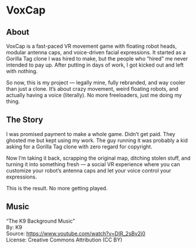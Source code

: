 # VoxCap

## About

VoxCap is a fast-paced VR movement game with floating robot heads, modular antenna caps, and voice-driven facial expressions. It started as a Gorilla Tag clone I was hired to make, but the people who “hired” me never intended to pay up. After putting in days of work, I got kicked out and left with nothing.

So now, this is my project — legally mine, fully rebranded, and way cooler than just a clone. It’s about crazy movement, weird floating robots, and actually having a voice (literally). No more freeloaders, just me doing my thing.

## The Story

I was promised payment to make a whole game. Didn’t get paid. They ghosted me but kept using my work. The guy running it was probably a kid asking for a Gorilla Tag clone with zero regard for copyright.

Now I’m taking it back, scrapping the original map, ditching stolen stuff, and turning it into something fresh — a social VR experience where you can customize your robot’s antenna caps and let your voice control your expressions.

This is the result. No more getting played.

## Music

“The K9 Background Music”  
By: K9  
Source: <https://www.youtube.com/watch?v=DIR_2sBv2j0>  
License: Creative Commons Attribution (CC BY)
